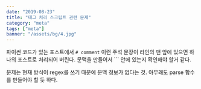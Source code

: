 ```yaml
---
date: "2019-08-23"
title: "태그 처리 스크립트 관련 문제"
category: "meta"
tags: ["meta"]
banner: "/assets/bg/4.jpg"
---
```



파이썬 코드가 있는 포스트에서 `# comment` 이런 주석 문장이 라인의 맨 앞에 있으면 하나의 포스트로 처리되어 버린다. 문맥을 만들어서 ``` 안에 있는지 확인해야 할거 같다.

문제는 현재 방식이 regex를 쓰기 때문에 문맥 정보가 없다는 것. 아무래도 parse 함수를 만들어야 할 듯 하다.


